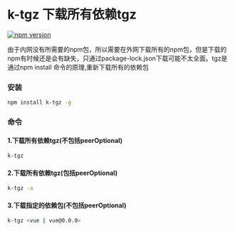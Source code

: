 # k-tgz 下载所有依赖tgz

[![npm version](https://img.shields.io/npm/v/npm.svg)](https://npm.im/npm)

由于内网没有所需要的npm包，所以需要在外网下载所有的npm包，但是下载的npm有时候还是会有缺失，只通过package-lock.json下载可能不太全面。tgz是通过npm install 命令的原理,重新下载所有的依赖包



### 安装

```bash
npm install k-tgz -g
```

### 命令
#### 1.下载所有依赖tgz(不包括peerOptional)
```bash
k-tgz
```
#### 2.下载所有依赖tgz(包括peerOptional)
```bash
k-tgz -a
```
#### 3.下载指定的依赖包(不包括peerOptional)
```bash
k-tgz <vue | vue@0.0.0>
```
